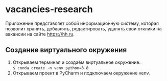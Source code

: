 # vacancies-research

Приложение представляет собой информационную систему, которая позволит хранить, добавлять, редактировать, удалять свои отклики на вакансии на сайте https://hh.ru.  

## Создание виртуального окружения  
1. Открываем терминал и создаём виртуальное окружение.  
`$ conda create -n venv python=3.8`
2. Открываем проект в PyCharm и подключаем окружение venv.  

